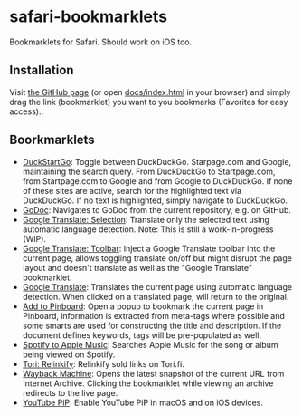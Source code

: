 # safari-bookmarklets

Bookmarklets for Safari. Should work on iOS too.

## Installation

Visit [the GitHub page](https://mafredri.github.io/safari-bookmarklets) (or open [docs/index.html](./docs/index.html) in your browser) and simply drag the link (bookmarklet) you want to you bookmarks (Favorites for easy access)..

## Boorkmarklets

<!-- {{bookmarklets}} -->
<!-- This list is automatically generated by build.js, DO NOT EDIT. -->
- [DuckStartGo](https://mafredri.github.io/safari-bookmarklets/index.html?cache=1628959223205#duck-start-go): Toggle between DuckDuckGo. Starpage.com and Google, maintaining the search query. From DuckDuckGo to Startpage.com, from Startpage.com to Google and from Google to DuckDuckGo. If none of these sites are active, search for the highlighted text via DuckDuckGo. If no text is highlighted, simply navigate to DuckDuckGo.
- [GoDoc](https://mafredri.github.io/safari-bookmarklets/index.html?cache=1628959223205#godoc): Navigates to GoDoc from the current repository, e.g. on GitHub.
- [Google Translate: Selection](https://mafredri.github.io/safari-bookmarklets/index.html?cache=1628959223205#google-translate-selection): Translate only the selected text using automatic language detection. Note: This is still a work-in-progress (WIP).
- [Google Translate: Toolbar](https://mafredri.github.io/safari-bookmarklets/index.html?cache=1628959223205#google-translate-toolbar): Inject a Google Translate toolbar into the current page, allows toggling translate on/off but might disrupt the page layout and doesn't translate as well as the "Google Translate" bookmarklet.
- [Google Translate](https://mafredri.github.io/safari-bookmarklets/index.html?cache=1628959223205#google-translate): Translates the current page using automatic language detection. When clicked on a translated page, will return to the original.
- [Add to Pinboard](https://mafredri.github.io/safari-bookmarklets/index.html?cache=1628959223205#pinboard-add): Open a popup to bookmark the current page in Pinboard, information is extracted from meta-tags where possible and some smarts are used for constructing the title and description. If the document defines keywords, tags will be pre-populated as well.
- [Spotify to Apple Music](https://mafredri.github.io/safari-bookmarklets/index.html?cache=1628959223205#spotify-to-apple-music): Searches Apple Music for the song or album being viewed on Spotify.
- [Tori: Relinkify](https://mafredri.github.io/safari-bookmarklets/index.html?cache=1628959223205#tori-relinkify): Relinkify sold links on Tori.fi.
- [Wayback Machine](https://mafredri.github.io/safari-bookmarklets/index.html?cache=1628959223205#wayback-machine): Opens the latest snapshot of the current URL from Internet Archive. Clicking the bookmarklet while viewing an archive redirects to the live page.
- [YouTube PiP](https://mafredri.github.io/safari-bookmarklets/index.html?cache=1628959223205#youtube-pip): Enable YouTube PiP in macOS and on iOS devices.
<!-- {{/bookmarklets}} -->
